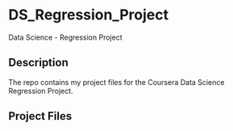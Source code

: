 DS_Regression_Project
=====================

Data Science - Regression Project

## Description

The repo contains my project files for the Coursera Data Science Regression Project.

## Project Files